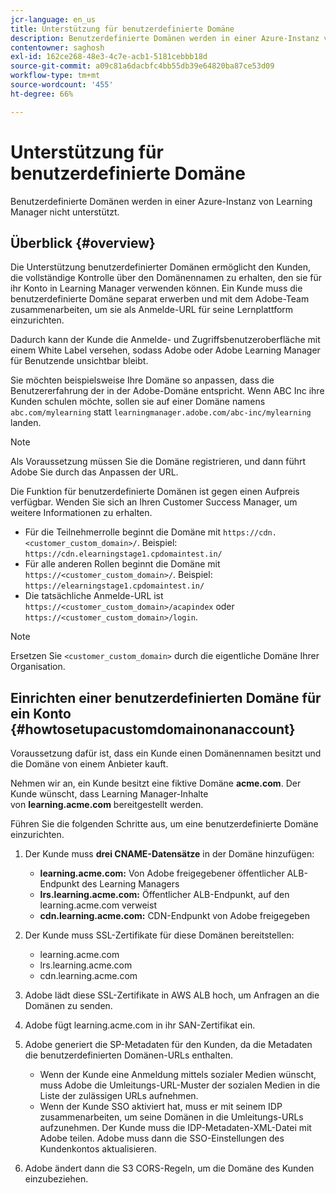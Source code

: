 ```yaml
---
jcr-language: en_us
title: Unterstützung für benutzerdefinierte Domäne
description: Benutzerdefinierte Domänen werden in einer Azure-Instanz von Learning Manager nicht unterstützt.
contentowner: saghosh
exl-id: 162ce268-48e3-4c7e-acb1-5181cebbb18d
source-git-commit: a09c81a6dacbfc4bb55db39e64820ba87ce53d09
workflow-type: tm+mt
source-wordcount: '455'
ht-degree: 66%

---
```


# Unterstützung für benutzerdefinierte Domäne

Benutzerdefinierte Domänen werden in einer Azure-Instanz von Learning Manager nicht unterstützt.

## Überblick {#overview}

Die Unterstützung benutzerdefinierter Domänen ermöglicht den Kunden, die vollständige Kontrolle über den Domänennamen zu erhalten, den sie für ihr Konto in Learning Manager verwenden können. Ein Kunde muss die benutzerdefinierte Domäne separat erwerben und mit dem Adobe-Team zusammenarbeiten, um sie als Anmelde-URL für seine Lernplattform einzurichten.

Dadurch kann der Kunde die Anmelde- und Zugriffsbenutzeroberfläche mit einem White Label versehen, sodass Adobe oder Adobe Learning Manager für Benutzende unsichtbar bleibt.

Sie möchten beispielsweise Ihre Domäne so anpassen, dass die Benutzererfahrung der in der Adobe-Domäne entspricht. Wenn ABC Inc ihre Kunden schulen möchte, sollen sie auf einer Domäne namens `abc.com/mylearning` statt `learningmanager.adobe.com/abc-inc/mylearning` landen.

>[!NOTE]
>
>Als Voraussetzung müssen Sie die Domäne registrieren, und dann führt Adobe Sie durch das Anpassen der URL.


Die Funktion für benutzerdefinierte Domänen ist gegen einen Aufpreis verfügbar. Wenden Sie sich an Ihren Customer Success Manager, um weitere Informationen zu erhalten.

* Für die Teilnehmerrolle beginnt die Domäne mit `https://cdn.<customer_custom_domain>/`. Beispiel: `https://cdn.elearningstage1.cpdomaintest.in/`
* Für alle anderen Rollen beginnt die Domäne mit `https://<customer_custom_domain>/`. Beispiel: `https://elearningstage1.cpdomaintest.in/`
* Die tatsächliche Anmelde-URL ist `https://<customer_custom_domain>/acapindex` oder `https://<customer_custom_domain>/login`.

>[!NOTE]
>
>Ersetzen Sie `<customer_custom_domain>` durch die eigentliche Domäne Ihrer Organisation.

## Einrichten einer benutzerdefinierten Domäne für ein Konto {#howtosetupacustomdomainonanaccount}

Voraussetzung dafür ist, dass ein Kunde einen Domänennamen besitzt und die Domäne von einem Anbieter kauft.

Nehmen wir an, ein Kunde besitzt eine fiktive Domäne **acme.com**. Der Kunde wünscht, dass Learning Manager-Inhalte von **learning.acme.com** bereitgestellt werden.

Führen Sie die folgenden Schritte aus, um eine benutzerdefinierte Domäne einzurichten.

1. Der Kunde muss **drei CNAME-Datensätze** in der Domäne hinzufügen:

   * **learning.acme.com:** Von Adobe freigegebener öffentlicher ALB-Endpunkt des Learning Managers
   * **lrs.learning.acme.com:** Öffentlicher ALB-Endpunkt, auf den learning.acme.com verweist
   * **cdn.learning.acme.com:** CDN-Endpunkt von Adobe freigegeben

1. Der Kunde muss SSL-Zertifikate für diese Domänen bereitstellen:

   * learning.acme.com
   * lrs.learning.acme.com
   * cdn.learning.acme.com

1. Adobe lädt diese SSL-Zertifikate in AWS ALB hoch, um Anfragen an die Domänen zu senden.
1. Adobe fügt learning.acme.com in ihr SAN-Zertifikat ein.
1. Adobe generiert die SP-Metadaten für den Kunden, da die Metadaten die benutzerdefinierten Domänen-URLs enthalten.

   * Wenn der Kunde eine Anmeldung mittels sozialer Medien wünscht, muss Adobe die Umleitungs-URL-Muster der sozialen Medien in die Liste der zulässigen URLs aufnehmen.
   * Wenn der Kunde SSO aktiviert hat, muss er mit seinem IDP zusammenarbeiten, um seine Domänen in die Umleitungs-URLs aufzunehmen. Der Kunde muss die IDP-Metadaten-XML-Datei mit Adobe teilen. Adobe muss dann die SSO-Einstellungen des Kundenkontos aktualisieren.

1. Adobe ändert dann die S3 CORS-Regeln, um die Domäne des Kunden einzubeziehen.
